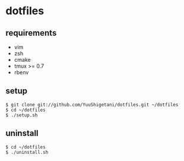 dotfiles
========
## requirements

- vim
- zsh
- cmake
- tmux >= 0.7
- rbenv

## setup

```
$ git clone git://github.com/YuuShigetani/dotfiles.git ~/dotfiles
$ cd ~/dotfiles
$ ./setup.sh
```

## uninstall

```
$ cd ~/dotfiles
$ ./uninstall.sh
```


